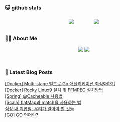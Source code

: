 
###  🐱 github stats  

<div id="main" align="center">
    <img src="https://github-readme-stats.vercel.app/api?username=peterica&count_private=true&show_icons=true&theme=radical"
        style="height: auto; margin-left: 20px; margin-right: 20px; padding: 10px;"/>
    <img src="https://github-readme-stats.vercel.app/api/top-langs/?username=peterica&layout=compact"   
        style="height: auto; margin-left: 20px; margin-right: 20px; padding: 10px;"/>
</div>

###  💁‍♀️ About Me  
<p align="center">
    <a href="https://peterica.tistory.com/"><img src="https://img.shields.io/badge/Blog-FF5722?style=flat-square&logo=Blogger&logoColor=white"/></a>
    <a href="mailto:ilovefran.ofm@gmail.com"><img src="https://img.shields.io/badge/Gmail-d14836?style=flat-square&logo=Gmail&logoColor=white&link=ilovefran.ofm@gmail.com"/></a>
</p>

<br>

### 📕 Latest Blog Posts   

<a href ="https://peterica.tistory.com/835"> [Docker] Multi-stage 빌드로 Go 애플리케이션 최적화하기 </a> <br>
<a href ="https://peterica.tistory.com/837"> [Docker] Rocky Linux9 설치 및 FFMPEG 설치방법 </a> <br>
<a href ="https://peterica.tistory.com/834"> [Spring] @Cacheable 사용법 </a> <br>
<a href ="https://peterica.tistory.com/833"> [Scala] flatMap과 match을 사용하는 법 </a> <br>
<a href ="https://peterica.tistory.com/832"> 직장 내 괴롭힘, 우리가 알아야 할 것들 </a> <br>
<a href ="https://peterica.tistory.com/831"> [GO] GO 언어란? </a> <br>
